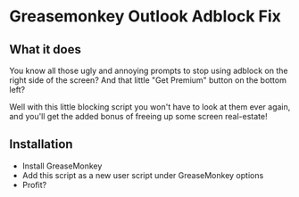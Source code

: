 # Greasemonkey Outlook Adblock Fix

## What it does
You know all those ugly and annoying prompts to stop using adblock on the right side of the screen?
And that little "Get Premium" button on the bottom left?

Well with this little blocking script you won't have to look at them ever again, and you'll get the added bonus of freeing up some 
screen real-estate!

## Installation
* Install GreaseMonkey
* Add this script as a new user script under GreaseMonkey options
* Profit?
